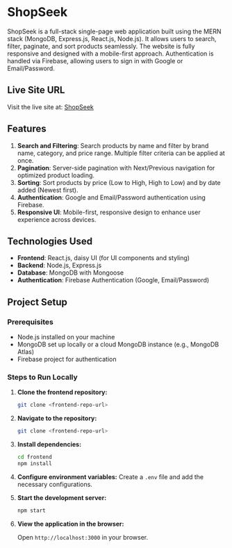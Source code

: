 # ShopSeek

ShopSeek is a full-stack single-page web application built using the MERN stack (MongoDB, Express.js, React.js, Node.js). It allows users to search, filter, paginate, and sort products seamlessly. The website is fully responsive and designed with a mobile-first approach. Authentication is handled via Firebase, allowing users to sign in with Google or Email/Password.

## Live Site URL

Visit the live site at: [ShopSeek](https://shop-seek.web.app)

## Features

1. **Search and Filtering**: Search products by name and filter by brand name, category, and price range. Multiple filter criteria can be applied at once.
2. **Pagination**: Server-side pagination with Next/Previous navigation for optimized product loading.
3. **Sorting**: Sort products by price (Low to High, High to Low) and by date added (Newest first).
4. **Authentication**: Google and Email/Password authentication using Firebase.
5. **Responsive UI**: Mobile-first, responsive design to enhance user experience across devices.

## Technologies Used

- **Frontend**: React.js, daisy UI (for UI components and styling)
- **Backend**: Node.js, Express.js
- **Database**: MongoDB with Mongoose
- **Authentication**: Firebase Authentication (Google, Email/Password)

## Project Setup

### Prerequisites

- Node.js installed on your machine
- MongoDB set up locally or a cloud MongoDB instance (e.g., MongoDB Atlas)
- Firebase project for authentication

### Steps to Run Locally

1. **Clone the frontend repository:**
   ```bash
   git clone <frontend-repo-url>

2. **Navigate to the repository:**
   ```bash
   git clone <frontend-repo-url>

3. **Install dependencies:**

    ```bash
    cd frontend
    npm install
    ```

4. **Configure environment variables:** Create a `.env` file and add the necessary configurations.

5. **Start the development server:**

    ```bash
    npm start
    ```

6. **View the application in the browser:**

    Open `http://localhost:3000` in your browser.